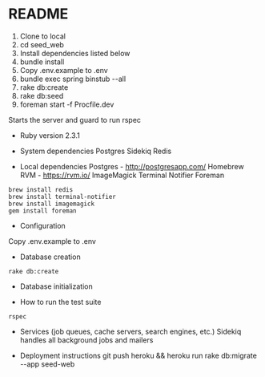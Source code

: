 # README

1. Clone to local
2. cd seed_web
3. Install dependencies listed below
4. bundle install
5. Copy .env.example to .env
6. bundle exec spring binstub --all
7. rake db:create
8. rake db:seed
9. foreman start -f Procfile.dev

Starts the server and guard to run rspec


* Ruby version 2.3.1

* System dependencies
Postgres
Sidekiq
Redis

* Local dependencies
Postgres - http://postgresapp.com/
Homebrew
RVM - https://rvm.io/
ImageMagick 
Terminal Notifier
Foreman

```
brew install redis
brew install terminal-notifier
brew install imagemagick
gem install foreman
```


* Configuration

Copy .env.example to .env

* Database creation

```
rake db:create
```

* Database initialization

* How to run the test suite

```
rspec
```

* Services (job queues, cache servers, search engines, etc.)
Sidekiq handles all background jobs and mailers


* Deployment instructions
git push heroku && heroku run rake db:migrate --app seed-web

